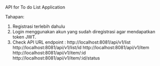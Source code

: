 API for To do List Application

Tahapan:
1. Registrasi terlebih dahulu
2. Login menggunakan akun yang sudah diregistrasi agar mendapatkan token JWT.
3. Check API
   URL endpoint :
   http://localhost:8081/api/v1/list
   http://localhost:8081/api/v1/list/id
   http://localhost:8081/api/v1/item
   http://localhost:8081/api/v1/item/:id
   http://localhost:8081/api/v1/item/:id/status
